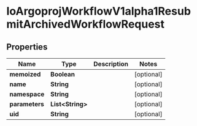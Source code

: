 
# IoArgoprojWorkflowV1alpha1ResubmitArchivedWorkflowRequest

## Properties
Name | Type | Description | Notes
------------ | ------------- | ------------- | -------------
**memoized** | **Boolean** |  |  [optional]
**name** | **String** |  |  [optional]
**namespace** | **String** |  |  [optional]
**parameters** | **List&lt;String&gt;** |  |  [optional]
**uid** | **String** |  |  [optional]



